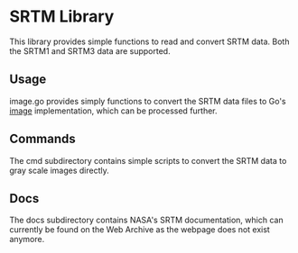 # SRTM Library

This library provides simple functions to read and convert SRTM data.
Both the SRTM1 and SRTM3 data are supported.

## Usage

image.go provides simply functions to convert the SRTM data files to Go's [image](https://pkg.go.dev/image) implementation,
which can be processed further.

## Commands

The cmd subdirectory contains simple scripts to convert the SRTM data to gray scale images directly.

## Docs

The docs subdirectory contains NASA's SRTM documentation, which can currently be found on the Web Archive as the webpage does not exist anymore.